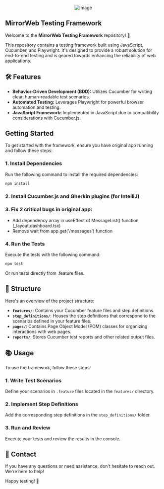 <p align="center">
  <img src="https://github.com/user-attachments/assets/f2c58edc-3507-4dc4-a8ed-9b1dee503379" alt="image" />
</p>

## **MirrorWeb Testing Framework**

Welcome to the **MirrorWeb Testing Framework** repository! 🎉

This repository contains a testing framework built using JavaScript, Cucumber, and Playwright. It's designed to provide a robust solution for end-to-end testing and is geared towards enhancing the reliability of web applications.

## 🛠️ Features

- **Behavior-Driven Development (BDD):** Utilizes Cucumber for writing clear, human-readable test scenarios.
- **Automated Testing:** Leverages Playwright for powerful browser automation and testing.
- **JavaScript Framework:** Implemented in JavaScript due to compatibility considerations with Cucumber.js.

## Getting Started

To get started with the framework, ensure you have original app running and follow these steps:

### 1. Install Dependencies

Run the following command to install the required dependencies:

```bash
npm install
```

### 2. Install Cucumber.js and Gherkin plugins (for IntelliJ)

### 3. Fix 2 critical bugs in original app:
- Add dependency array in useEffect of MessageList() function (_layout.dashboard.tsx)
- Remove wait from app.get('/messages') function

### 4. Run the Tests

Execute the tests with the following command:

```bash
npm test
```

Or run tests directly from .feature files.

## 📂 Structure

Here's an overview of the project structure:

- **`features/`**: Contains your Cucumber feature files and step definitions.
- **`step_definitions/`**: Houses the step definitions that correspond to the scenarios defined in your feature files.
- **`pages/`**: Contains Page Object Model (POM) classes for organizing interactions with web pages.
- **`reports/`**: Stores Cucumber test reports and other related output files.

## 📚 Usage

To use the framework, follow these steps:

### 1. Write Test Scenarios

Define your scenarios in `.feature` files located in the `features/` directory.

### 2. Implement Step Definitions

Add the corresponding step definitions in the `step_definitions/` folder.

### 3. Run and Review

Execute your tests and review the results in the console.

## 🤝 Contact

If you have any questions or need assistance, don't hesitate to reach out. We're here to help!

Happy testing! 🚀

